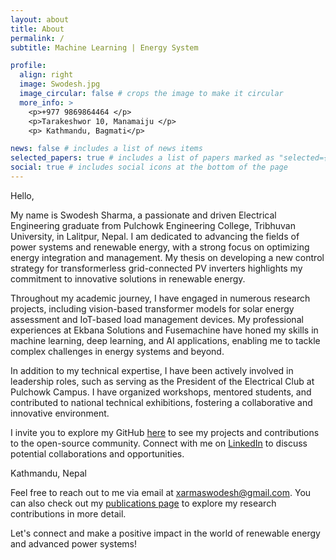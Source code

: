 ```yaml
---
layout: about
title: About
permalink: /
subtitle: Machine Learning | Energy System

profile:
  align: right
  image: Swodesh.jpg
  image_circular: false # crops the image to make it circular
  more_info: >
    <p>+977 9869864464 </p>
    <p>Tarakeshwor 10, Manamaiju </p>
    <p> Kathmandu, Bagmati</p>

news: false # includes a list of news items
selected_papers: true # includes a list of papers marked as "selected={true}"
social: true # includes social icons at the bottom of the page
---
```

Hello,

My name is Swodesh Sharma, a passionate and driven Electrical Engineering graduate from Pulchowk Engineering College, Tribhuvan University, in Lalitpur, Nepal. I am dedicated to advancing the fields of power systems and renewable energy, with a strong focus on optimizing energy integration and management. My thesis on developing a new control strategy for transformerless grid-connected PV inverters highlights my commitment to innovative solutions in renewable energy.

Throughout my academic journey, I have engaged in numerous research projects, including vision-based transformer models for solar energy assessment and IoT-based load management devices. My professional experiences at Ekbana Solutions and Fusemachine have honed my skills in machine learning, deep learning, and AI applications, enabling me to tackle complex challenges in energy systems and beyond.

In addition to my technical expertise, I have been actively involved in leadership roles, such as serving as the President of the Electrical Club at Pulchowk Campus. I have organized workshops, mentored students, and contributed to national technical exhibitions, fostering a collaborative and innovative environment.

I invite you to explore my GitHub [here](https://github.com/swodesh-2001) to see my projects and contributions to the open-source community. Connect with me on [LinkedIn](https://www.linkedin.com/in/swodesh-sharma) to discuss potential collaborations and opportunities.

Kathmandu, Nepal

Feel free to reach out to me via email at xarmaswodesh@gmail.com. You can also check out my [publications page](/al-folio/publications/) to explore my research contributions in more detail.

Let's connect and make a positive impact in the world of renewable energy and advanced power systems!
